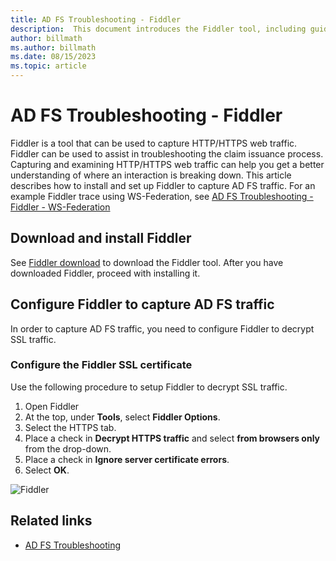 ```yaml
---
title: AD FS Troubleshooting - Fiddler
description:  This document introduces the Fiddler tool, including guidance on installing and configuring Fiddler to troubleshoot AD FS claims issues
author: billmath
ms.author: billmath
ms.date: 08/15/2023
ms.topic: article
---
```


# AD FS Troubleshooting - Fiddler

Fiddler is a tool that can be used to capture HTTP/HTTPS web traffic. Fiddler can be used to assist in troubleshooting the claim issuance process. Capturing and examining HTTP/HTTPS web traffic can help you get a better understanding of where an interaction is breaking down. This article describes how to install and set up Fiddler to capture AD FS traffic. For an example Fiddler trace using WS-Federation, see [AD FS Troubleshooting - Fiddler - WS-Federation](ad-fs-tshoot-fiddler-ws-fed.md)

## Download and install Fiddler

See [Fiddler download](https://www.telerik.com/download/fiddler) to download the Fiddler tool. After you have downloaded Fiddler, proceed with installing it.

## Configure Fiddler to capture AD FS traffic

In order to capture AD FS traffic, you need to configure Fiddler to decrypt SSL traffic.

### Configure the Fiddler SSL certificate

 Use the following procedure to setup Fiddler to decrypt SSL traffic.

1. Open Fiddler
1. At the top, under **Tools**, select **Fiddler Options**.
1. Select the HTTPS tab.
1. Place a check in **Decrypt HTTPS traffic** and select **from browsers only** from the drop-down.
1. Place a check in **Ignore server certificate errors**.
1. Select **OK**.

![Fiddler](media/ad-fs-tshoot-fiddler/fiddler1.png)

## Related links

- [AD FS Troubleshooting](ad-fs-tshoot-overview.md)
